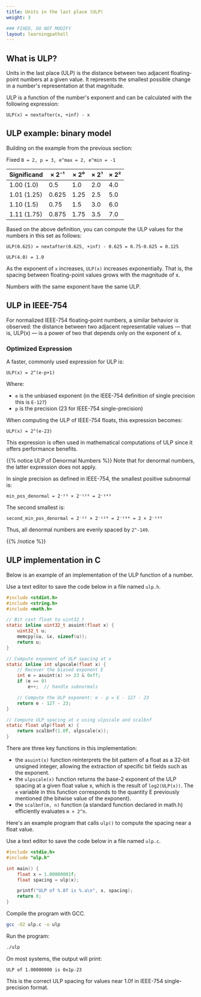 ```yaml
---
title: Units in the last place (ULP)
weight: 3

### FIXED, DO NOT MODIFY
layout: learningpathall
---
```


## What is ULP?

Units in the last place (ULP) is the distance between two adjacent floating-point numbers at a given value. It represents the smallest possible change in a number's representation at that magnitude.

ULP is a function of the number's exponent and can be calculated with the following expression:

```output
ULP(x) = nextafter(x, +inf) - x
```

## ULP example: binary model

Building on the example from the previous section:

Fixed `B = 2, p = 3, e^max = 2, e^min = -1`

| Significand | × 2⁻¹ | × 2⁰ | × 2¹ | × 2² |
|-------------|-------|------|------|------|
| 1.00 (1.0)  | 0.5   | 1.0  | 2.0  | 4.0  |
| 1.01 (1.25) | 0.625 | 1.25 | 2.5  | 5.0  |
| 1.10 (1.5)  | 0.75  | 1.5  | 3.0  | 6.0  |
| 1.11 (1.75) | 0.875 | 1.75 | 3.5  | 7.0  |

Based on the above definition, you can compute the ULP values for the numbers in this set as follows:

```
ULP(0.625) = nextafter(0.625, +inf) - 0.625 = 0.75-0.625 = 0.125
```
```
ULP(4.0) = 1.0
```

As the exponent of `x` increases, `ULP(x)` increases exponentially. That is, the spacing between floating-point values grows with the magnitude of x.

Numbers with the same exponent have the same ULP.

## ULP in IEEE-754

For normalized IEEE-754 floating-point numbers, a similar behavior is observed: the distance between two adjacent representable values — that is, ULP(x) — is a power of two that depends only on the exponent of x.

### Optimized Expression

A faster, commonly used expression for ULP is:

```
ULP(x) = 2^(e-p+1)
```

Where:
* `e` is the unbiased exponent (in the IEEE-754 definition of single precision this is `E-127`)
* `p` is the precision  (23 for IEEE-754 single-precision)

When computing the ULP of IEEE-754 floats, this expression becomes:
```
ULP(x) = 2^(e-23)
```
This expression is often used in mathematical computations of ULP since it offers performance benefits.


{{% notice ULP of Denormal Numbers %}}
Note that for denormal numbers, the latter expression does not apply.

In single precision as defined in IEEE-754, the smallest positive subnormal is:

```
min_pos_denormal = 2⁻²³ × 2⁻¹²⁶ = 2⁻¹⁴⁹
```

The second smallest is:
```
second_min_pos_denormal = 2⁻²² × 2⁻¹²⁶ = 2⁻¹⁴⁸ = 2 × 2⁻¹⁴⁹
```
Thus, all denormal numbers are evenly spaced by `2^-149`.

{{% /notice %}}


## ULP implementation in C

Below is an example of an implementation of the ULP function of a number.

Use a text editor to save the code below in a file named `ulp.h`.

```C
#include <stdint.h>
#include <string.h>
#include <math.h>

// Bit cast float to uint32_t
static inline uint32_t asuint(float x) {
    uint32_t u;
    memcpy(&u, &x, sizeof(u));
    return u;
}

// Compute exponent of ULP spacing at x
static inline int ulpscale(float x) {
    // Recover the biased exponent E
    int e = asuint(x) >> 23 & 0xff;
    if (e == 0)
        e++;  // handle subnormals

    // Compute the ULP exponent: e - p = E - 127 - 23
    return e - 127 - 23;
}

// Compute ULP spacing at x using ulpscale and scalbnf
static float ulp(float x) {
    return scalbnf(1.0f, ulpscale(x));
}
```

There are three key functions in this implementation:
* the `asuint(x)` function reinterprets the bit pattern of a float as a 32-bit unsigned integer, allowing the extraction of specific bit fields such as the exponent.
* the `ulpscale(x)` function returns the base-2 exponent of the ULP spacing at a given float value x, which is the result of `log2(ULP(x))`. The `e` variable in this function corresponds to the quantity E previously mentioned (the bitwise value of the exponent).
* the `scalbnf(m, n)` function (a standard function declared in math.h) efficiently evaluates `m × 2^n`.


Here's an example program that calls `ulp()` to compute the spacing near a float value.

Use a text editor to save the code below in a file named `ulp.c`.

```C
#include <stdio.h>
#include "ulp.h"

int main() {
    float x = 1.00000001f;
    float spacing = ulp(x);

    printf("ULP of %.8f is %.a\n", x, spacing);
    return 0;
}
```

Compile the program with GCC.

```bash
gcc -O2 ulp.c -o ulp
```

Run the program:

```bash
./ulp
```

On most systems, the output will print:

```output
ULP of 1.00000000 is 0x1p-23
```

This is the correct ULP spacing for values near 1.0f in IEEE-754 single-precision format.